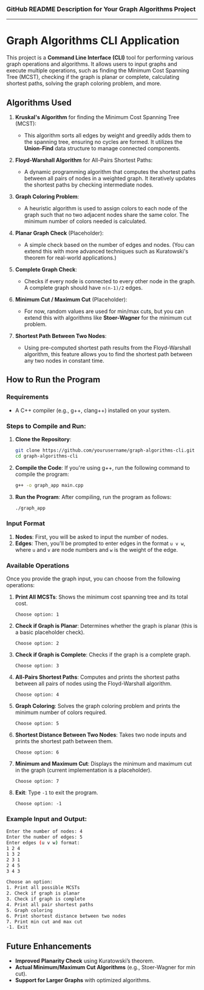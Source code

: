 ### GitHub README Description for Your Graph Algorithms Project

---

# Graph Algorithms CLI Application

This project is a **Command Line Interface (CLI)** tool for performing various graph operations and algorithms. It allows users to input graphs and execute multiple operations, such as finding the Minimum Cost Spanning Tree (MCST), checking if the graph is planar or complete, calculating shortest paths, solving the graph coloring problem, and more.

## Algorithms Used

1. **Kruskal's Algorithm** for finding the Minimum Cost Spanning Tree (MCST):
   - This algorithm sorts all edges by weight and greedily adds them to the spanning tree, ensuring no cycles are formed. It utilizes the **Union-Find** data structure to manage connected components.

2. **Floyd-Warshall Algorithm** for All-Pairs Shortest Paths:
   - A dynamic programming algorithm that computes the shortest paths between all pairs of nodes in a weighted graph. It iteratively updates the shortest paths by checking intermediate nodes.

3. **Graph Coloring Problem**:
   - A heuristic algorithm is used to assign colors to each node of the graph such that no two adjacent nodes share the same color. The minimum number of colors needed is calculated.

4. **Planar Graph Check** (Placeholder):
   - A simple check based on the number of edges and nodes. (You can extend this with more advanced techniques such as Kuratowski's theorem for real-world applications.)

5. **Complete Graph Check**:
   - Checks if every node is connected to every other node in the graph. A complete graph should have `n(n-1)/2` edges.

6. **Minimum Cut / Maximum Cut** (Placeholder):
   - For now, random values are used for min/max cuts, but you can extend this with algorithms like **Stoer-Wagner** for the minimum cut problem.

7. **Shortest Path Between Two Nodes**:
   - Using pre-computed shortest path results from the Floyd-Warshall algorithm, this feature allows you to find the shortest path between any two nodes in constant time.

## How to Run the Program

### Requirements
- A C++ compiler (e.g., g++, clang++) installed on your system.

### Steps to Compile and Run:
1. **Clone the Repository**:
   ```bash
   git clone https://github.com/yourusername/graph-algorithms-cli.git
   cd graph-algorithms-cli
   ```

2. **Compile the Code**:
   If you're using g++, run the following command to compile the program:
   ```bash
   g++ -o graph_app main.cpp
   ```

3. **Run the Program**:
   After compiling, run the program as follows:
   ```bash
   ./graph_app
   ```

### Input Format
1. **Nodes**: First, you will be asked to input the number of nodes.
2. **Edges**: Then, you'll be prompted to enter edges in the format `u v w`, where `u` and `v` are node numbers and `w` is the weight of the edge.

### Available Operations

Once you provide the graph input, you can choose from the following operations:

1. **Print All MCSTs**: Shows the minimum cost spanning tree and its total cost.
   ```
   Choose option: 1
   ```
   
2. **Check if Graph is Planar**: Determines whether the graph is planar (this is a basic placeholder check).
   ```
   Choose option: 2
   ```

3. **Check if Graph is Complete**: Checks if the graph is a complete graph.
   ```
   Choose option: 3
   ```

4. **All-Pairs Shortest Paths**: Computes and prints the shortest paths between all pairs of nodes using the Floyd-Warshall algorithm.
   ```
   Choose option: 4
   ```

5. **Graph Coloring**: Solves the graph coloring problem and prints the minimum number of colors required.
   ```
   Choose option: 5
   ```

6. **Shortest Distance Between Two Nodes**: Takes two node inputs and prints the shortest path between them.
   ```
   Choose option: 6
   ```

7. **Minimum and Maximum Cut**: Displays the minimum and maximum cut in the graph (current implementation is a placeholder).
   ```
   Choose option: 7
   ```

8. **Exit**: Type `-1` to exit the program.
   ```
   Choose option: -1
   ```

### Example Input and Output:

```bash
Enter the number of nodes: 4
Enter the number of edges: 5
Enter edges (u v w) format:
1 2 4
1 3 2
2 3 1
2 4 5
3 4 3

Choose an option:
1. Print all possible MCSTs
2. Check if graph is planar
3. Check if graph is complete
4. Print all pair shortest paths
5. Graph coloring
6. Print shortest distance between two nodes
7. Print min cut and max cut
-1. Exit
```

## Future Enhancements

- **Improved Planarity Check** using Kuratowski’s theorem.
- **Actual Minimum/Maximum Cut Algorithms** (e.g., Stoer-Wagner for min cut).
- **Support for Larger Graphs** with optimized algorithms.
